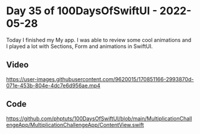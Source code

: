 # Day 35 of 100DaysOfSwiftUI - 2022-05-28

Today I finished my My app.  I was able to review some cool animations and I played a lot with Sections, Form and animations in SwiftUI.

## Video


https://user-images.githubusercontent.com/9620015/170851166-2993870d-071e-453b-804e-4dc7e6d956ae.mp4


## Code

https://github.com/phptuts/100DaysOfSwiftUI/blob/main/MultiplicationChallengeApp/MultiplicationChallengeApp/ContentView.swift
